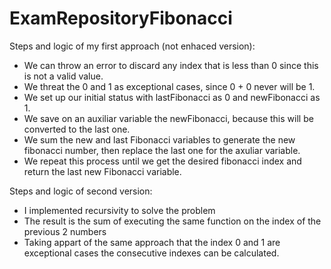 # ExamRepositoryFibonacci

Steps and logic of my first approach (not enhaced version):

- We can throw an error to discard any index that is less than 0 since this is not a valid value.
- We threat the 0 and 1 as exceptional cases, since 0 + 0 never will be 1.
- We set up our initial status with lastFibonacci as 0 and newFibonacci as 1.
- We save on an auxiliar variable the newFibonacci, because this will be converted to the last one.
- We sum the new and last Fibonacci variables to generate the new fibonacci number, then replace the last one for the axuliar variable.
- We repeat this process until we get the desired fibonacci index and return the last new Fibonacci variable.

Steps and logic of second version:

- I implemented recursivity to solve the problem
- The result is the sum of executing the same function on the index of the previous 2 numbers
- Taking appart of the same approach that the index 0 and 1 are exceptional cases the consecutive indexes can be calculated.


